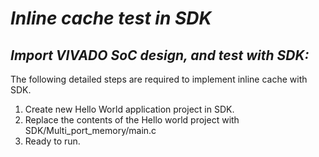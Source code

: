 # **_Inline cache test in SDK_** #

## **_Import VIVADO SoC design, and test with SDK:_** ##

The following detailed steps are required to implement inline cache with SDK. 

  1. Create new Hello World application project in SDK.
  2. Replace the contents of the Hello world project with SDK/Multi_port_memory/main.c
  3. Ready to run.
  

